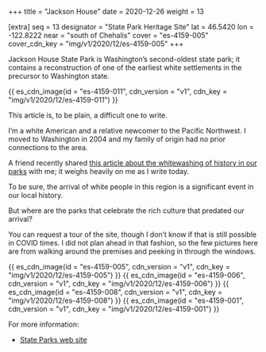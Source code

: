 +++
title = "Jackson House"
date = 2020-12-26
weight = 13

[extra]
seq = 13
designator = "State Park Heritage Site"
lat = 46.5420
lon = -122.8222
near = "south of Chehalis"
cover = "es-4159-005"
cover_cdn_key = "img/v1/2020/12/es-4159-005"
+++

Jackson House State Park is Washington’s second-oldest state park; it contains a reconstruction of one of the earliest white settlements in the precursor to Washington state.

<!-- more -->

{{ es_cdn_image(id = "es-4159-011", cdn_version = "v1", cdn_key = "img/v1/2020/12/es-4159-011") }}

This article is, to be plain, a difficult one to write.

I’m a white American and a relative newcomer to the Pacific Northwest. I moved to Washington in 2004 and my family of origin had no prior connections to the area.

A friend recently shared [this article about the whitewashing of history in our parks](https://crosscut.com/opinion/2020/11/magical-hike-whidbey-island-whitewashes-native-history) with me; it weighs heavily on me as I write today.

To be sure, the arrival of white people in this region is a significant event in our local history.

But where are the parks that celebrate the rich culture that predated our arrival?

You can request a tour of the site, though I don’t know if that is still possible in COVID times. I did not plan ahead in that fashion, so the few pictures here are from walking around the premises and peeking in through the windows.

{{ es_cdn_image(id = "es-4159-005", cdn_version = "v1", cdn_key = "img/v1/2020/12/es-4159-005") }}
{{ es_cdn_image(id = "es-4159-006", cdn_version = "v1", cdn_key = "img/v1/2020/12/es-4159-006") }}
{{ es_cdn_image(id = "es-4159-008", cdn_version = "v1", cdn_key = "img/v1/2020/12/es-4159-008") }}
{{ es_cdn_image(id = "es-4159-001", cdn_version = "v1", cdn_key = "img/v1/2020/12/es-4159-001") }}

For more information:

* [State Parks web site](https://parks.state.wa.us/1060/Jackson-House)
